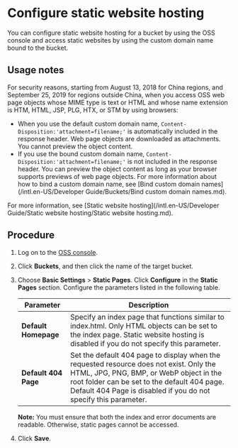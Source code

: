 # Configure static website hosting

You can configure static website hosting for a bucket by using the OSS console and access static websites by using the custom domain name bound to the bucket.

## Usage notes

For security reasons, starting from August 13, 2018 for China regions, and September 25, 2019 for regions outside China, when you access OSS web page objects whose MIME type is text or HTML and whose name extension is HTM, HTML, JSP, PLG, HTX, or STM by using browsers:

-   When you use the default custom domain name, `Content-Disposition:'attachment=filename;'` is automatically included in the response header. Web page objects are downloaded as attachments. You cannot preview the object content.
-   If you use the bound custom domain name, `Content-Disposition:'attachment=filename;'` is not included in the response header. You can preview the object content as long as your browser supports previews of web page objects. For more information about how to bind a custom domain name, see [Bind custom domain names](/intl.en-US/Developer Guide/Buckets/Bind custom domain names.md).

For more information, see [Static website hosting](/intl.en-US/Developer Guide/Static website hosting/Static website hosting.md).

## Procedure

1.  Log on to the [OSS console](https://oss.console.aliyun.com/).

2.  Click **Buckets**, and then click the name of the target bucket.

3.  Choose **Basic Settings** \> **Static Pages**. Click **Configure** in the **Static Pages** section. Configure the parameters listed in the following table.

    |Parameter|Description|
    |---------|-----------|
    |**Default Homepage**|Specify an index page that functions similar to index.html. Only HTML objects can be set to the index page. Static website hosting is disabled if you do not specify this parameter.|
    |**Default 404 Page**|Set the default 404 page to display when the requested resource does not exist. Only the HTML, JPG, PNG, BMP, or WebP object in the root folder can be set to the default 404 page. Default 404 Page is disabled if you do not specify this parameter.|

    **Note:** You must ensure that both the index and error documents are readable. Otherwise, static pages cannot be accessed.

4.  Click **Save**.


